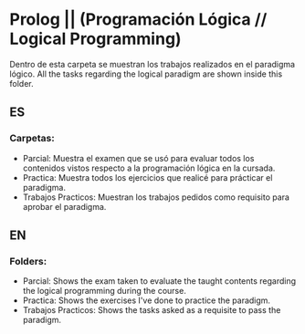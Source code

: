 # Prolog || (Programación Lógica // Logical Programming)

Dentro de esta carpeta se muestran los trabajos realizados en el paradigma lógico. All the tasks regarding the logical paradigm are shown inside this folder.

## ES
### Carpetas:

  - Parcial: Muestra el examen que se usó para evaluar todos los contenidos vistos respecto a la programación lógica en la cursada.
  - Practica: Muestra todos los ejercicios que realicé para prácticar el paradigma. 
  - Trabajos Practicos: Muestran los trabajos pedidos como requisito para aprobar el paradigma. 

## EN
### Folders:

  - Parcial: Shows the exam taken to evaluate the taught contents regarding the logical programming during the course.
  - Practica: Shows the exercises I've done to practice the paradigm.
  - Trabajos Practicos: Shows the tasks asked as a requisite to pass the paradigm.
